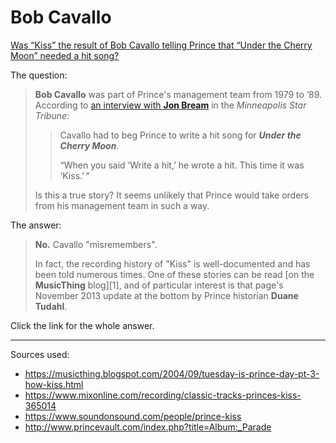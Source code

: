
# Bob Cavallo

[Was “Kiss” the result of Bob Cavallo telling Prince that “Under the Cherry Moon” needed a hit song?](https://musicfans.stackexchange.com/questions/8141/was-kiss-the-result-of-bob-cavallo-telling-prince-that-under-the-cherry-moon)

The question:

> **Bob Cavallo** was part of Prince's management team from 1979 to ’89. According to [an interview with **Jon Bream**](http://www.startribune.com/prince-s-greatest-talent-self-confidence-says-the-manager-who-landed-purple-rain/508774052/) in the *Minneapolis Star Tribune*:
> 
> > Cavallo had to beg Prince to write a hit song for ***Under the Cherry
> > Moon***.
> > 
> > “When you said ‘Write a hit,’ he wrote a hit. This time it was
> > ‘Kiss.’ ”
> 
> Is this a true story? It seems unlikely that Prince would take orders from his management team in such a way.

The answer:

> **No.** Cavallo "misremembers".
> 
> In fact, the recording history of "Kiss" is well-documented and has been told numerous times. One of these stories can be read [on the **MusicThing** blog][1], and of particular interest is that page's November 2013 update at the bottom by Prince historian **Duane Tudahl**.

Click the link for the whole answer.

-----

Sources used:

 - https://musicthing.blogspot.com/2004/09/tuesday-is-prince-day-pt-3-how-kiss.html
 - https://www.mixonline.com/recording/classic-tracks-princes-kiss-365014
 - https://www.soundonsound.com/people/prince-kiss
 - http://www.princevault.com/index.php?title=Album:_Parade
